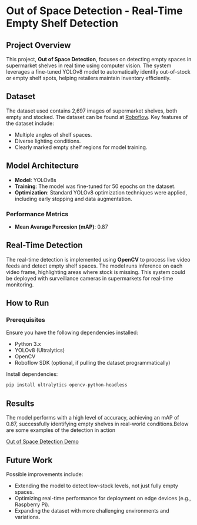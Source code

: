 # Out of Space Detection - Real-Time Empty Shelf Detection

## Project Overview
This project, **Out of Space Detection**, focuses on detecting empty spaces in supermarket shelves in real time using computer vision. The system leverages a fine-tuned YOLOv8 model to automatically identify out-of-stock or empty shelf spots, helping retailers maintain inventory efficiently.

## Dataset
The dataset used contains 2,697 images of supermarket shelves, both empty and stocked. The dataset can be found at [Roboflow](https://universe.roboflow.com/aneesh-obmai/empty-space-brfvt). Key features of the dataset include:
- Multiple angles of shelf spaces.
- Diverse lighting conditions.
- Clearly marked empty shelf regions for model training.

## Model Architecture
- **Model**: YOLOv8s
- **Training**: The model was fine-tuned for 50 epochs on the dataset.
- **Optimization**: Standard YOLOv8 optimization techniques were applied, including early stopping and data augmentation.

### Performance Metrics
- **Mean Avarage Percesion (mAP)**: 0.87

## Real-Time Detection
The real-time detection is implemented using **OpenCV** to process live video feeds and detect empty shelf spaces. The model runs inference on each video frame, highlighting areas where stock is missing. This system could be deployed with surveillance cameras in supermarkets for real-time monitoring.

## How to Run

### Prerequisites
Ensure you have the following dependencies installed:
- Python 3.x
- YOLOv8 (Ultralytics)
- OpenCV
- Roboflow SDK (optional, if pulling the dataset programmatically)

Install dependencies:
```bash
pip install ultralytics opencv-python-headless
```
## Results
The model performs with a high level of accuracy, achieving an mAP of 0.87, successfully identifying empty shelves in real-world conditions.Below are some examples of the detection in action

[Out of Space Detection Demo](https://github.com/EngAhmed19/Out-Of-Space-Detection/raw/main/shelves_video.mp4)

## Future Work
Possible improvements include:
- Extending the model to detect low-stock levels, not just fully empty spaces.
- Optimizing real-time performance for deployment on edge devices (e.g., Raspberry Pi).
- Expanding the dataset with more challenging environments and variations.
